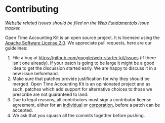 # Contributing

*[Website](https://developers.google.com/web/starter-kit/) related issues should be filed on the [Web Fundamentals](https://github.com/google/WebFundamentals/issues/new) issue tracker.*

Open Time Accounting Kit is an open source project. It is licensed using the
[Apache Software License 2.0](http://www.apache.org/licenses/LICENSE-2.0.html).
We appreciate pull requests, here are our guidelines:

1. File a bug at https://github.com/google/web-starter-kit/issues (if there
isn’t one already). If your patch is going to be large it might be a good idea
to get the discussion started early. We are happy to discuss it in a new issue beforehand.
1. Make sure that patches provide justification for why they should be merged. Open Time Accounting Kit is an opinionated project and as such, patches which add support for alternative choices to those we prescribe are not guaranteed to land.
1. Due to legal reasons, all contributors must sign a contributor license
agreement, either for an
[individual](https://code.google.com/legal/individual-cla-v1.0.html) or
[corporation](https://code.google.com/legal/corporate-cla-v1.0.html), before a
patch can be accepted.
1. We ask that you squash all the commits together before pushing.
